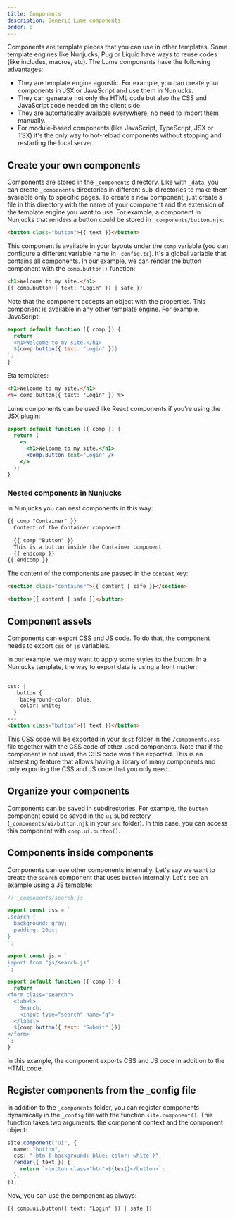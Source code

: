 ```yaml
---
title: Components
description: Generic Lume components
order: 8
---
```


Components are template pieces that you can use in other templates. Some
template engines like Nunjucks, Pug or Liquid have ways to reuse codes (like
includes, macros, etc). The Lume components have the following advantages:

- They are template engine agnostic. For example, you can create your components
  in JSX or JavaScript and use them in Nunjucks.
- They can generate not only the HTML code but also the CSS and JavaScript code
  needed on the client side.
- They are automatically available everywhere; no need to import them manually.
- For module-based components (like JavaScript, TypeScript, JSX or TSX) it's the
  only way to hot-reload components without stopping and restarting the local
  server.

## Create your own components

Components are stored in the `_components` directory. Like with `_data`, you can
create `_components` directories in different sub-directories to make them
available only to specific pages. To create a new component, just create a file
in this directory with the name of your component and the extension of the
template engine you want to use. For example, a component in Nunjucks that
renders a button could be stored in `_components/button.njk`:

```html
<button class="button">{{ text }}</button>
```

This component is available in your layouts under the `comp` variable (you can
configure a different variable name in `_config.ts`). It's a global variable
that contains all components. In our example, we can render the button component
with the `comp.button()` function:

```html
<h1>Welcome to my site.</h1>
{{ comp.button({ text: "Login" }) | safe }}
```

Note that the component accepts an object with the properties. This component is
available in any other template engine. For example, JavaScript:

```js
export default function ({ comp }) {
  return `
  <h1>Welcome to my site.</h1>
  ${comp.button({ text: "Login" })}
`;
}
```

Eta templates:

```html
<h1>Welcome to my site.</h1>
<%= comp.button({ text: "Login" }) %>
```

Lume components can be used like React components if you're using the JSX
plugin:

```jsx
export default function ({ comp }) {
  return (
    <>
      <h1>Welcome to my site.</h1>
      <comp.Button text="Login" />
    </>
  );
}
```

### Nested components in Nunjucks

In Nunjucks you can nest components in this way:

```html
{{ comp "Container" }}
  Content of the Container component

  {{ comp "Button" }}
  This is a button inside the Container component
  {{ endcomp }}
{{ endcomp }}
```

The content of the components are passed in the `content` key:

<lume-code>

```html {title="_components/container.njk"}
<section class="container">{{ content | safe }}</section>
```

```html {title="_components/button.njk"}
<button>{{ content | safe }}</button>
```

</lume-code>

## Component assets

Components can export CSS and JS code. To do that, the component needs to export
`css` or `js` variables.

In our example, we may want to apply some styles to the button. In a Nunjucks
template, the way to export data is using a front matter:

```html
---
css: |
  .button {
    background-color: blue;
    color: white;
  }
---
<button class="button">{{ text }}</button>
```

This CSS code will be exported in your `dest` folder in the `/components.css`
file together with the CSS code of other used components. Note that if the
component is not used, the CSS code won't be exported. This is an interesting
feature that allows having a library of many components and only exporting the
CSS and JS code that you only need.

## Organize your components

Components can be saved in subdirectories. For example, the `button` component
could be saved in the `ui` subdirectory (`_components/ui/button.njk` in your
`src` folder). In this case, you can access this component with
`comp.ui.button()`.

## Components inside components

Components can use other components internally. Let's say we want to create the
`search` component that uses `button` internally. Let's see an example using a
JS template:

```js
// _components/search.js

export const css = `
.search {
  background: gray;
  padding: 20px;
}
`;

export const js = `
import from "js/search.js"
`;

export default function ({ comp }) {
  return `
<form class="search">
  <label>
    Search:
    <input type="search" name="q">
  </label>
  ${comp.button({ text: "Submit" })}
</form>
`;
}
```

In this example, the component exports CSS and JS code in addition to the HTML
code.

## Register components from the _config file

In addition to the `_components` folder, you can register components dynamically
in the `_config` file with the function `site.component()`. This function takes
two arguments: the component context and the component object:

```ts
site.component("ui", {
  name: "button",
  css: ".btn { background: blue; color: white }",
  render({ text }) {
    return `<button class="btn">${text}</button>`;
  },
});
```

Now, you can use the component as always:

```html
{{ comp.ui.button({ text: "Login" }) | safe }}
```
